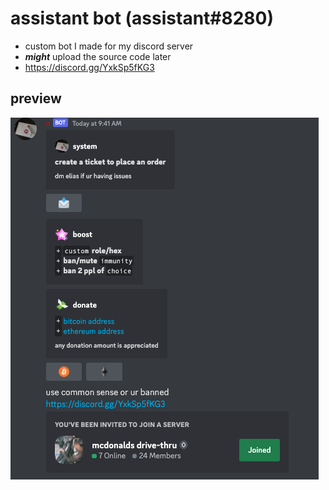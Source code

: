 # assistant bot (assistant#8280)
- custom bot I made for my discord server
- ***might*** upload the source code later
- https://discord.gg/YxkSp5fKG3

## preview

![Screenshot](assistant.png)
